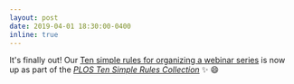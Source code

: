 ```yaml
---
layout: post
date: 2019-04-01 18:30:00-0400
inline: true
---
```


It's finally out! Our [Ten simple rules for organizing a webinar series](https://doi.org/10.1371/journal.pcbi.1006671) is now up as part of the [_PLOS Ten Simple Rules Collection_](https://collections.plos.org/ten-simple-rules)
:sparkles: :smile:
